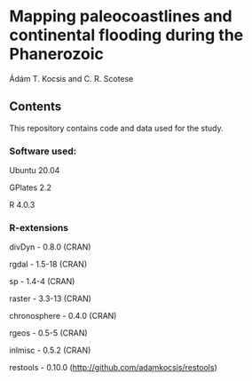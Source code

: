 # Mapping paleocoastlines and continental flooding during the Phanerozoic

Ádám T. Kocsis and C. R. Scotese

##  Contents

This repository contains code and data used for the study. 

### Software used:

Ubuntu 20.04

GPlates 2.2

R 4.0.3

### R-extensions

divDyn - 0.8.0 (CRAN)

rgdal - 1.5-18 (CRAN)

sp - 1.4-4 (CRAN)

raster - 3.3-13 (CRAN)

chronosphere - 0.4.0 (CRAN)

rgeos - 0.5-5 (CRAN)

inlmisc - 0.5.2 (CRAN)

restools - 0.10.0 (http://github.com/adamkocsis/restools)
